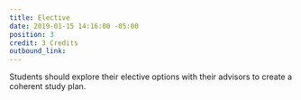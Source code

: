 ```yaml
---
title: Elective
date: 2019-01-15 14:16:00 -05:00
position: 3
credit: 3 Credits
outbound_link:
---
```


Students should explore their elective options with their advisors to create a coherent study plan.
